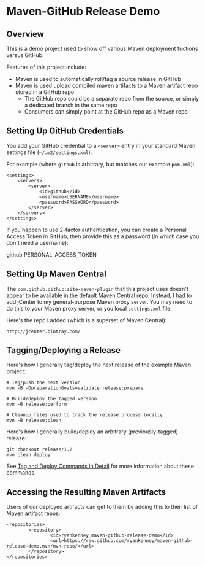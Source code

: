 Maven-GitHub Release Demo
========

Overview
--------

This is a demo project used to show off various Maven deployment
fuctions versus GitHub.

Features of this project include:

* Maven is used to automatically roll/tag a source release in GitHub
* Maven is used upload compiled maven artifacts to a Maven artifact repo stored in a GitHub repo
	* The GitHub repo could be a separate repo from the source, or simply a dedicated branch in the same repo
	* Consumers can simply point at the GitHub repo as a Maven repo


Setting Up GitHub Credentials
--------

You add your GitHub credential to a `<server>` entry in 
your standard Maven settings file (`~/.m2/settings.xml`).

For example (where `github` is arbitrary, but matches our example `pom.xml`):

	<settings>
		<servers>
			<server>
				<id>github</id>
				<username>USERNAME</username>
				<password>PASSWORD</password>
			</server>
		</servers>
	</settings>

If you happen to use 2-factor authentication,
you can create a Personal Access Token in GitHub, then provide this
as a password (in which case you don't need a username):

<settings>
	<servers>
		<server>
			<id>github</id>
			<password>PERSONAL_ACCESS_TOKEN</password>
		</server>
	</servers>
</settings>


Setting Up Maven Central
--------

The `com.github.github:site-maven-plugin` that this project uses doesn't
appear to be available in the default Maven Central repo. Instead, I had
to add jCenter to my general-purpose Maven proxy server. You may need
to do this to your Maven proxy server, or you local `settings.xml` file.

Here's the repo I added (which is a superset of Maven Central):

	http://jcenter.bintray.com/


Tagging/Deploying a Release
--------

Here's how I generally tag/deploy the next release of the example Maven project:

	# Tag/push the next version
	mvn -B -DpreparationGoals=validate release:prepare

	# Build/deploy the tagged version
	mvn -B release:perform

	# Cleanup files used to track the release process locally
	mvn -B release:clean

Here's how I generally build/deploy an arbitrary (previously-tagged) release:

	git checkout release/1.2
	mvn clean deploy

See [Tag and Deploy Commands in Detail](Tag-and-Deploy-Commands-in-Detail.md)
for more information about these commands.


Accessing the Resulting Maven Artifacts
--------

Users of our deployed artifacts can get to them by adding this to their
list of Maven artifact repos:

	<repositories>
			<repository>
					<id>ryankenney_maven-github-release-demo</id>
					<url>https://raw.github.com/ryankenney/maven-github-release-demo.mvn/mvn-repo/</url>
			</repository>
	</repositories>

